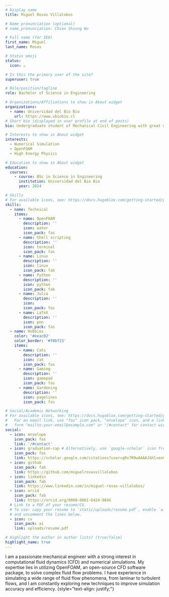```yaml
---
# Display name
title: Miguel Rosas Villalobos 

# Name pronunciation (optional)
# name_pronunciation: Chien Shiung Wu

# Full name (for SEO)
first_name: Miguel
last_name: Rosas

# Status emoji
status:
  icon: ☕️

# Is this the primary user of the site?
superuser: true

# Role/position/tagline
role: Bachelor of Science in Engineering

# Organizations/Affiliations to show in About widget
organizations:
  - name: Universidad del Bio Bio
    url: https://www.ubiobio.cl
# Short bio (displayed in user profile at end of posts)
bio: Undergraduate student of Mechanical Civil Engineering with great motivation to develop his skills in the area of science, he stands out for his rigorousness and discipline in the tasks he undertakes, his insatiable curiosity and permanent self-demand.

# Interests to show in About widget
interests:
  - Numerical Simulation 
  - OpenFOAM
  - High Energy Physics

# Education to show in About widget
education:
  courses:
    - course: BSc in Science in Engineering
      institution: Universidad del Bio Bio 
      year: 2024

# Skills
# For available icons, see: https://docs.hugoblox.com/getting-started/page-builder/#icons
skills:
  - name: Technical
    items:
      - name: OpenFOAM 
        description: ''
        icon: water
        icon_pack: fas
      - name: Shell scripting 
        description: ''
        icon: terminal
        icon_pack: fas
      - name: Linux 
        description: ''
        icon: linux
        icon_pack: fab
      - name: Python
        description: ''
        icon: python
        icon_pack: fab
      - name: Julia
        description: ''
        icon: 
        icon_pack: fas
      - name: LaTeX
        description: ''
        icon: pen
        icon_pack: fas
  - name: Hobbies
    color: '#eeac02'
    color_border: '#f0bf23'
    items:
      - name: Cats
        description: ''
        icon: cat
        icon_pack: fas
      - name: Gaming
        description: ''
        icon: gamepad 
        icon_pack: fas
      - name: Gardening
        description: ''
        icon: pagelines
        icon_pack: fas

# Social/Academic Networking
# For available icons, see: https://docs.hugoblox.com/getting-started/page-builder/#icons
#   For an email link, use "fas" icon pack, "envelope" icon, and a link in the
#   form "mailto:your-email@example.com" or "/#contact" for contact widget.
social:
  - icon: envelope
    icon_pack: fas
    link: '/#contact'
  - icon: graduation-cap # Alternatively, use `google-scholar` icon from `ai` icon pack
    icon_pack: fas
    link: https://scholar.google.com/citations?user=gRv7R9wAAAAJ&hl=en&authuser=1
  - icon: github
    icon_pack: fab
    link: https://github.com/miguelrosasvillalobos
  - icon: linkedin
    icon_pack: fab
    link: https://www.linkedin.com/in/miguel-rosas-villalobos/
  - icon: orcid 
    icon_pack: fab
    link: https://orcid.org/0000-0001-6424-984X
  # Link to a PDF of your resume/CV.
  # To use: copy your resume to `static/uploads/resume.pdf`, enable `ai` icons in `params.yaml`,
  # and uncomment the lines below.
  - icon: cv
    icon_pack: ai
    link: uploads/resume.pdf

# Highlight the author in author lists? (true/false)
highlight_name: true
---
```


I am a passionate mechanical engineer with a strong interest in computational fluid dynamics (CFD) and numerical simulations. My expertise lies in utilizing OpenFOAM, an open-source CFD software package, to solve complex fluid flow problems. I have experience in simulating a wide range of fluid flow phenomena, from laminar to turbulent flows, and I am constantly exploring new techniques to improve simulation accuracy and efficiency.
{style="text-align: justify;"}
